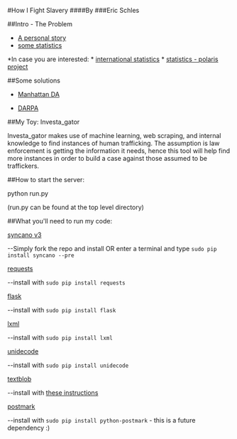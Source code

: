 #How I Fight Slavery
####By
###Eric Schles

##Intro - The Problem

* [A personal story](http://www.cracked.com/article_21538_5-things-i-learned-as-sex-slave-in-modern-america.html)
* [some statistics](http://www.havocscope.com/tag/human-trafficking/)

*In case you are interested:
	* [international statistics](http://www.unodc.org/unodc/en/human-trafficking/global-report-on-trafficking-in-persons.html)
	* [statistics - polaris project](http://www.traffickingresourcecenter.org/material-type/statistics)


##Some solutions 
* [Manhattan DA](http://manhattanda.org/human-trafficking-0)

* [DARPA](http://www.scientificamerican.com/article/human-traffickers-caught-on-hidden-internet/)

##My Toy:  Investa_gator 

Investa_gator makes use of machine learning, web scraping, and internal knowledge to find instances of human trafficking.  The assumption is law enforcement is getting the information it needs, hence this tool will help find more instances in order to build a case against those assumed to be traffickers.

##How to start the server:

python run.py 

(run.py can be found at the top level directory)

##What you'll need to run my code:

[syncano v3](https://github.com/Syncano/syncano-python)

--Simply fork the repo and install OR enter a terminal and type `sudo pip install syncano --pre`

[requests](http://docs.python-requests.org/en/latest/)

--install with `sudo pip install requests`

[flask](http://flask.pocoo.org/)

--install with `sudo pip install flask`

[lxml](http://lxml.de/)

--install with `sudo pip install lxml`

[unidecode](https://pypi.python.org/pypi/Unidecode)

--install with `sudo pip install unidecode`

[textblob](http://textblob.readthedocs.org/en/dev/)

--install with [these instructions](http://stevenloria.com/how-to-build-a-text-classification-system-with-python-and-textblob/)

[postmark](https://postmarkapp.com/)

--install with `sudo pip install python-postmark` - this is a future dependency :)



